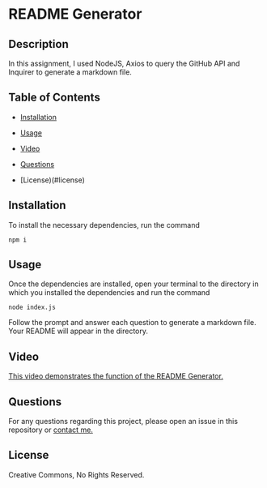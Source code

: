 # README Generator

## Description

In this assignment, I used NodeJS, Axios to query the GitHub API and Inquirer to generate a markdown file.

## Table of Contents

* [Installation](#installation)

* [Usage](#usage)

* [Video](#video)

* [Questions](#questions)

* [License)(#license)

## Installation

To install the necessary dependencies, run the command

```
npm i
```

## Usage

Once the dependencies are installed, open your terminal to the directory in which you installed the dependencies and run the command

```
node index.js
```

Follow the prompt and answer each question to generate a markdown file. Your README will appear in the directory.

## Video

[This video demonstrates the function of the README Generator.](https://youtu.be/7490fMVjKzY)

## Questions

For any questions regarding this project, please open an issue in this repository or [contact me.](https://github.com/fftab)

## License

Creative Commons, No Rights Reserved.
